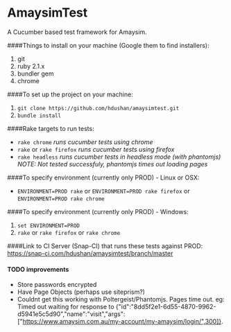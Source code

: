 AmaysimTest
===========

A Cucumber based test framework for Amaysim.

####Things to install on your machine 
(Google them to find installers):

1. git
2. ruby 2.1.x
3. bundler gem
4. chrome

####To set up the project on your machine:
1. `git clone https://github.com/hdushan/amaysimtest.git`
2. `bundle install`

####Rake targets to run tests:
- `rake chrome` *runs cucumber tests using chrome*
- `rake` or `rake firefox` *runs cucumber tests using firefox*
- `rake headless` *runs cucumber tests in headless mode (with phantomjs) NOTE: Not tested successfuly, phantomjs times out loading pages*

####To specify environment (currently only PROD) - Linux or OSX:
- `ENVIRONMENT=PROD rake` or `ENVIRONMENT=PROD rake firefox` or `ENVIRONMENT=PROD rake chrome`

####To specify environment (currently only PROD) - Windows:
1. `set ENVIRONMENT=PROD`
2. `rake` or `rake firefox` or `rake chrome`

####Link to CI Server (Snap-CI) that runs these tests against PROD:
https://snap-ci.com/hdushan/amaysimtest/branch/master

#### TODO improvements
- Store passwords encrypted
- Have Page Objects (perhaps use siteprism?)
- Couldnt get this working with Poltergeist/Phantomjs. Pages time out.
eg: Timed out waiting for response to {"id":"8dd5f2e1-6d55-4870-9962-d5941e5c5d90","name":"visit","args":["https://www.amaysim.com.au/my-account/my-amaysim/login/",300]}.
